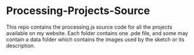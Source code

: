 # Processing-Projects-Source

This repo contains the processing.js source code for all the projects available on my website. Each folder contains one .pde file, and some may contain a data folder which contains the images used by the sketch or its description.
